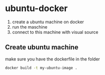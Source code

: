 # ubuntu-docker
1. create a ubuntu machine on docker
2. run the maschine
3. connect to this machine with visual source

## Create ubuntu machine
make sure you have the dockerfile in the folder
```bash
docker build -t my-ubuntu-image .

```


